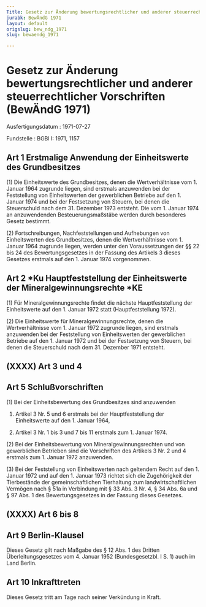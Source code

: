 ```yaml
---
Title: Gesetz zur Änderung bewertungsrechtlicher und anderer steuerrechtlicher Vorschriften
jurabk: BewÄndG 1971
layout: default
origslug: bew_ndg_1971
slug: bewaendg_1971

---
```


# Gesetz zur Änderung bewertungsrechtlicher und anderer steuerrechtlicher Vorschriften (BewÄndG 1971)

Ausfertigungsdatum
:   1971-07-27

Fundstelle
:   BGBl I: 1971, 1157



## Art 1 Erstmalige Anwendung der Einheitswerte des Grundbesitzes

(1) Die Einheitswerte des Grundbesitzes, denen die Wertverhältnisse
vom 1. Januar 1964 zugrunde liegen, sind erstmals anzuwenden bei der
Feststellung von Einheitswerten der gewerblichen Betriebe auf den 1.
Januar 1974 und bei der Festsetzung von Steuern, bei denen die
Steuerschuld nach dem 31. Dezember 1973 entsteht. Die vom 1. Januar
1974 an anzuwendenden Besteuerungsmaßstäbe werden durch besonderes
Gesetz bestimmt.

(2) Fortschreibungen, Nachfeststellungen und Aufhebungen von
Einheitswerten des Grundbesitzes, denen die Wertverhältnisse vom 1.
Januar 1964 zugrunde liegen, werden unter den Voraussetzungen der §§
22 bis 24 des Bewertungsgesetzes in der Fassung des Artikels 3 dieses
Gesetzes erstmals auf den 1. Januar 1974 vorgenommen.


## Art 2 *Ku Hauptfeststellung der Einheitswerte der Mineralgewinnungsrechte *KE

(1) Für Mineralgewinnungsrechte findet die nächste Hauptfeststellung
der Einheitswerte auf den 1. Januar 1972 statt (Hauptfeststellung
1972).

(2) Die Einheitswerte für Mineralgewinnungsrechte, denen die
Wertverhältnisse vom 1. Januar 1972 zugrunde liegen, sind erstmals
anzuwenden bei der Feststellung von Einheitswerten der gewerblichen
Betriebe auf den 1. Januar 1972 und bei der Festsetzung von Steuern,
bei denen die Steuerschuld nach dem 31. Dezember 1971 entsteht.


## (XXXX) Art 3 und 4



## Art 5 Schlußvorschriften

(1) Bei der Einheitsbewertung des Grundbesitzes sind anzuwenden

1.  Artikel 3 Nr. 5 und 6 erstmals bei der Hauptfeststellung der
    Einheitswerte auf den 1. Januar 1964,


2.  Artikel 3 Nr. 1 bis 3 und 7 bis 11 erstmals zum 1. Januar 1974.




(2) Bei der Einheitsbewertung von Mineralgewinnungsrechten und von
gewerblichen Betrieben sind die Vorschriften des Artikels 3 Nr. 2 und
4 erstmals zum 1. Januar 1972 anzuwenden.

(3) Bei der Feststellung von Einheitswerten nach geltendem Recht auf
den 1. Januar 1972 und auf den 1. Januar 1973 richtet sich die
Zugehörigkeit der Tierbestände der gemeinschaftlichen Tierhaltung zum
landwirtschaftlichen Vermögen nach § 51a in Verbindung mit § 33 Abs. 3
Nr. 4, § 34 Abs. 6a und § 97 Abs. 1 des Bewertungsgesetzes in der
Fassung dieses Gesetzes.


## (XXXX) Art 6 bis 8



## Art 9 Berlin-Klausel

Dieses Gesetz gilt nach Maßgabe des § 12 Abs. 1 des Dritten
Überleitungsgesetzes vom 4. Januar 1952 (Bundesgesetzbl. I S. 1) auch
im Land Berlin.


## Art 10 Inkrafttreten

Dieses Gesetz tritt am Tage nach seiner Verkündung in Kraft.

